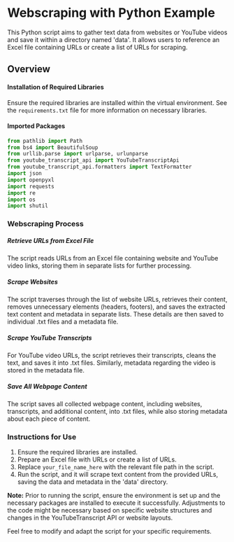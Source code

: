 # Webscraping with Python Example

This Python script aims to gather text data from websites or YouTube videos and save it within a directory named 'data'. It allows users to reference an Excel file containing URLs or create a list of URLs for scraping.

## Overview

#### Installation of Required Libraries
Ensure the required libraries are installed within the virtual environment. See the `requirements.txt` file for more information on necessary libraries.

#### Imported Packages
```python
from pathlib import Path
from bs4 import BeautifulSoup
from urllib.parse import urlparse, urlunparse
from youtube_transcript_api import YouTubeTranscriptApi
from youtube_transcript_api.formatters import TextFormatter
import json
import openpyxl
import requests
import re
import os
import shutil
```
### Webscraping Process
##### Retrieve URLs from Excel File
The script reads URLs from an Excel file containing website and YouTube video links, storing them in separate lists for further processing.

##### Scrape Websites
The script traverses through the list of website URLs, retrieves their content, removes unnecessary elements (headers, footers), and saves the extracted text content and metadata in separate lists. These details are then saved to individual .txt files and a metadata file.

##### Scrape YouTube Transcripts
For YouTube video URLs, the script retrieves their transcripts, cleans the text, and saves it into .txt files. Similarly, metadata regarding the video is stored in the metadata file.

##### Save All Webpage Content
The script saves all collected webpage content, including websites, transcripts, and additional content, into .txt files, while also storing metadata about each piece of content.

### Instructions for Use
1. Ensure the required libraries are installed.
2. Prepare an Excel file with URLs or create a list of URLs.
3. Replace `your_file_name_here` with the relevant file path in the script.
4. Run the script, and it will scrape text content from the provided URLs, saving the data and metadata in the 'data' directory.

**Note:** Prior to running the script, ensure the environment is set up and the necessary packages are installed to execute it successfully. Adjustments to the code might be necessary based on specific website structures and changes in the YouTubeTranscript API or website layouts.

Feel free to modify and adapt the script for your specific requirements.
